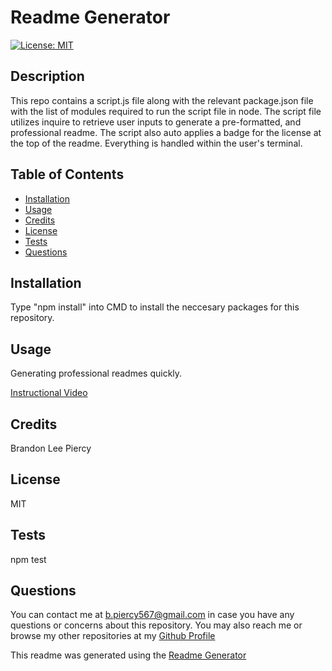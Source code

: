 
# Readme Generator
[![License: MIT](https://img.shields.io/badge/License-MIT-yellow.svg)](https://opensource.org/licenses/MIT)
## Description

This repo contains a script.js file along with the relevant package.json file with the list of modules required to run the script file in node. The script file utilizes inquire to retrieve user inputs to generate a pre-formatted, and professional readme. The script also auto applies a badge for the license at the top of the readme. Everything is handled within the user's terminal.

## Table of Contents

- [Installation](#installation)
- [Usage](#usage)
- [Credits](#credits)
- [License](#license)
- [Tests](#tests)
- [Questions](#questions)

## Installation

Type "npm install" into CMD to install the neccesary packages for this repository.

## Usage

Generating professional readmes quickly.

[Instructional Video](https://www.youtube.com/watch?v=tKxd32eAGvM&feature=youtu.be)

## Credits

Brandon Lee Piercy

## License

MIT

## Tests

npm test

## Questions

You can contact me at b.piercy567@gmail.com in case you have any questions or concerns about this repository.
You may also reach me or browse my other repositories at my [Github Profile](https://github.com/brandonleepiercy)

This readme was generated using the [Readme Generator](https://github.com/brandonleepiercy/readme-generator)
